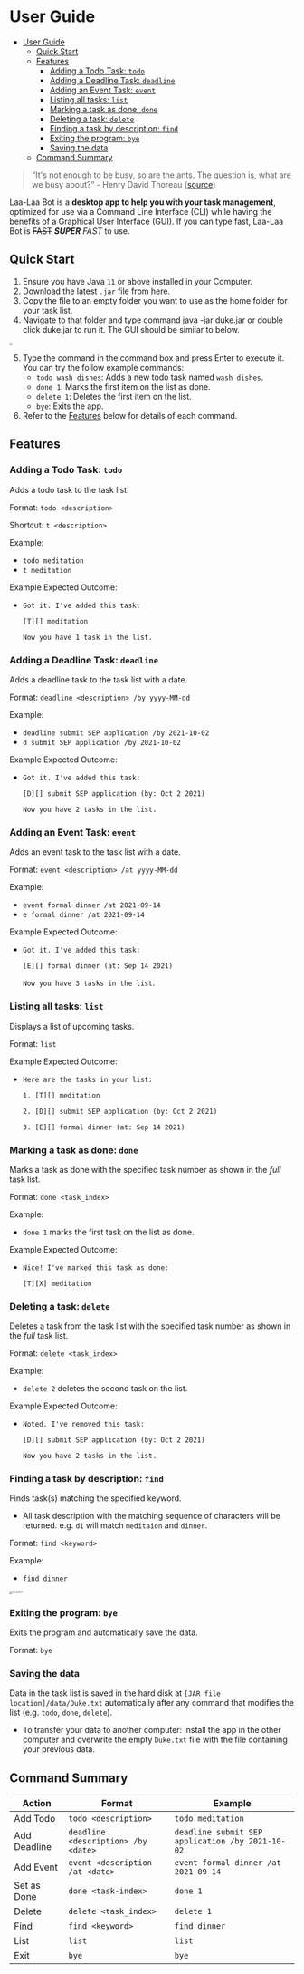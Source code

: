 # User Guide
- [User Guide](#user-guide)
    * [Quick Start](#quick-start)
    * [Features](#features)
        + [Adding a Todo Task: `todo`](#adding-a-todo-task-todo)
        + [Adding a Deadline Task: `deadline`](#adding-a-deadline-task-deadline)
        + [Adding an Event Task: `event`](#adding-an-event-task-event)
        + [Listing all tasks: `list`](#listing-all-tasks-list)
        + [Marking a task as done: `done`](#marking-a-task-as-done-done)
        + [Deleting a task: `delete`](#deleting-a-task-delete)
        + [Finding a task by description: `find`](#finding-a-task-by-description-find)
        + [Exiting the program: `bye`](#exiting-the-program-bye)
        + [Saving the data](#saving-the-data)
    * [Command Summary](#command-summary)


> “It's not enough to be busy, so are the ants. The question is, what are we busy about?” - Henry David Thoreau ([source](https://www.goodreads.com/quotes/7273089-it-s-not-enough-to-be-busy-so-are-the-ants))

Laa-Laa Bot is a **desktop app to help you with your task management**, optimized for use via a Command Line Interface (CLI) while having the benefits of a Graphical User Interface (GUI). If you can type fast, Laa-Laa Bot is ~~FAST~~ ***SUPER*** *FAST* to use.

## Quick Start

1. Ensure you have Java `11` or above installed in your Computer.
2. Download the latest `.jar` file from [here](https://github.com/tianyue58/ip/releases/tag/v0.3).
3. Copy the file to an empty folder you want to use as the home folder for your task list.
4. Navigate to that folder and type command java -jar duke.jar or double click duke.jar to run it. The GUI should be similar to below.

<img src="https://github.com/tianyue58/ip/blob/master/docs/welcomeScreen.png?raw=true" style="zoom: 33%;" />

5. Type the command in the command box and press Enter to execute it. You can try the follow example commands:
    - `todo wash dishes`: Adds a new todo task named `wash dishes`.
    - `done 1`: Marks the first item on the list as done.
    - `delete 1`: Deletes the first item on the list.
    - `bye`: Exits the app.
6. Refer to the [Features](#Features) below for details of each command.



## Features

### Adding a Todo Task: `todo`

Adds a todo task to the task list.

Format: `todo <description>`

Shortcut: `t <description>`

Example:

- `todo meditation`
- `t meditation`

Example Expected Outcome:

- `Got it. I've added this task:`

  `[T][] meditation`

  `Now you have 1 task in the list.`


### Adding a Deadline Task: `deadline`

Adds a deadline task to the task list with a date.

Format: `deadline <description> /by yyyy-MM-dd`

Example:

- `deadline submit SEP application /by 2021-10-02`
- `d submit SEP application /by 2021-10-02`

Example Expected Outcome:

- `Got it. I've added this task:`

  `[D][] submit SEP application (by: Oct 2 2021)`
  
  `Now you have 2 tasks in the list.`



### Adding an Event Task: `event`

Adds an event task to the task list with a date.

Format: `event <description> /at yyyy-MM-dd`

Example:

- `event formal dinner /at 2021-09-14`
- `e formal dinner /at 2021-09-14`

Example Expected Outcome:

- `Got it. I've added this task:`

  `[E][] formal dinner (at: Sep 14 2021)`

  `Now you have 3 tasks in the list`.



### Listing all tasks: `list`

Displays a list of upcoming tasks.

Format: `list`

Example Expected Outcome:

- `Here are the tasks in your list:`

  `1. [T][] meditation`

  `2. [D][] submit SEP application (by: Oct 2 2021)`

  `3. [E][] formal dinner (at: Sep 14 2021)`



### Marking a task as done: `done`

Marks a task as done with the specified task number as shown in the *full* task list.

Format: `done <task_index>`

Example:

- `done 1` marks the first task on the list as done.

Example Expected Outcome:

- `Nice! I've marked this task as done:`

  `[T][X] meditation`



### Deleting a task: `delete`

Deletes a task from the task list with the specified task number as shown in the *full* task list.

Format: `delete <task_index>`

Example:

- `delete 2` deletes the second task on the list.

Example Expected Outcome:

- `Noted. I've removed this task:`

  `[D][] submit SEP application (by: Oct 2 2021)`

   `Now you have 2 tasks in the list.`



### Finding a task by description: `find`

Finds task(s) matching the specified keyword.

- All task description with the matching sequence of characters will be returned. e.g. `di` will match `meditaion` and `dinner`.

Format: `find <keyword>`

Example:

- `find dinner`

<img src="https://github.com/tianyue58/ip/blob/master/docs/findScreen.png?raw=true" alt="FindGUI" style="zoom:33%;" />


### Exiting the program: `bye`

Exits the program and automatically save the data.

Format: `bye`


### Saving the data

Data in the task list is saved in the hard disk at `[JAR file location]/data/Duke.txt`  automatically after any command that modifies the list (e.g. `todo`, `done`, `delete`).

- To transfer your data to another computer: install the app in the other computer and overwrite the empty `Duke.txt` file with the file containing your previous data.

## Command Summary

| Action       | Format                              | Example                                         |
| ------------ | ----------------------------------- | ----------------------------------------------- |
| Add Todo     | `todo <description>`                | `todo meditation`                               |
| Add Deadline | `deadline <description> /by <date>` | `deadline submit SEP application /by 2021-10-02`|
| Add Event    | `event <description /at <date>`     | `event formal dinner /at 2021-09-14`            |
| Set as Done  | `done <task-index>`                 | `done 1`                                        |
| Delete       | `delete <task_index>`               | `delete 1`                                      |
| Find         | `find <keyword>`                    | `find dinner`                                   |
| List         | `list`                              | `list`                                          |
| Exit         | `bye`                               | `bye`                                           |
                                                                          

